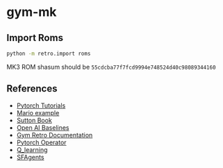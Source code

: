 # gym-mk

## Import Roms

```bash
python -m retro.import roms
```

MK3 ROM shasum should be `55cdcba77f7fcd9994e748524d40c98089344160`

## References

* [Pytorch Tutorials](https://pytorch.org/tutorials/index.html)
* [Mario example](https://github.com/YuansongFeng/MadMario)
* [Sutton Book](http://incompleteideas.net/book/the-book-2nd.html)
* [Open AI Baselines](https://github.com/openai/baselines)
* [Gym Retro Documentation](https://readthedocs.org/projects/retro/downloads/pdf/latest/)
* [Pytorch Operator](https://github.com/kubeflow/pytorch-operator)
* [Q_learning](https://github.com/dmittov/rl_course/tree/main/week6)
* [SFAgents](https://github.com/jarrad-c/SFAgents)
